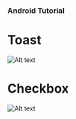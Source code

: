 ### Android Tutorial

# Toast

![Alt text](https://github.com/alekhya100/androidTutorial/blob/master/screenshots/AndroidToast.png)

#  Checkbox

![Alt text](https://github.com/alekhya100/androidTutorial/blob/master/screenshots/Checkbox.png)


 
